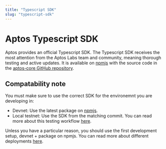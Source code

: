 ```yaml
---
title: "Typescript SDK"
slug: "typescript-sdk"
---
```


# Aptos Typescript SDK

Aptos provides an official Typescript SDK. The Typescript SDK receives the most attention from the Aptos Labs team and community, meaning thorough testing and active updates. It is available on [npmjs](https://www.npmjs.com/package/aptos) with the source code in the [aptos-core GitHub repository](https://github.com/aptos-labs/aptos-core/tree/main/ecosystem/typescript/sdk).

## Compatability note
You must make sure to use the correct SDK for the environemnt you are developing in:

- Devnet: Use the latest package on [npmjs](https://www.npmjs.com/package/aptos).
- Local testnet: Use the SDK from the matching commit. You can read more about this testing workflow [here](/guides/local-testnet-dev-flow).

Unless you have a particular reason, you should use the first development setup, devnet + package on npmjs. You can read more about different deployments [here](/nodes/aptos-deployments).
